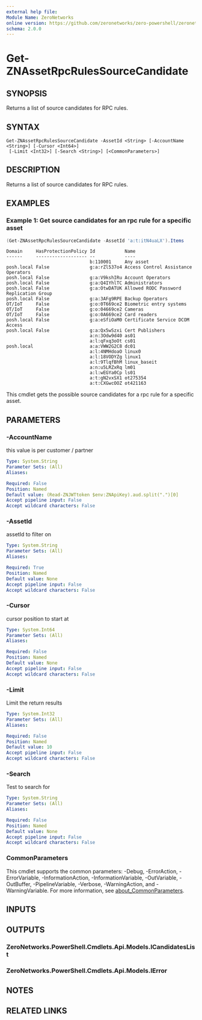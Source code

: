 ```yaml
---
external help file:
Module Name: ZeroNetworks
online version: https://github.com/zeronetworks/zero-powershell/zeronetworks/get-znassetrpcrulessourcecandidate
schema: 2.0.0
---
```


# Get-ZNAssetRpcRulesSourceCandidate

## SYNOPSIS
Returns a list of source candidates for RPC rules.

## SYNTAX

```
Get-ZNAssetRpcRulesSourceCandidate -AssetId <String> [-AccountName <String>] [-Cursor <Int64>]
 [-Limit <Int32>] [-Search <String>] [<CommonParameters>]
```

## DESCRIPTION
Returns a list of source candidates for RPC rules.

## EXAMPLES

### Example 1: Get source candidates for an rpc rule for a specific asset
```powershell
(Get-ZNAssetRpcRulesSourceCandidate -AssetId 'a:t:itN4uaLX').Items
```

```output
Domain     HasProtectionPolicy Id           Name
------     ------------------- --           ----
                               b:110001     Any asset
posh.local False               g:a:rZl537o4 Access Control Assistance Operators
posh.local False               g:a:V9kshIRu Account Operators
posh.local False               g:a:Q4IYhlTC Administrators
posh.local False               g:a:OtwDATUK Allowed RODC Password Replication Group
posh.local False               g:a:3AFg9RPE Backup Operators
OT/IoT     False               g:o:0T669ce2 Biometric entry systems
OT/IoT     False               g:o:04669ce2 Cameras
OT/IoT     False               g:o:0A669ce2 Card readers
posh.local False               g:a:eSfiOaM0 Certificate Service DCOM Access
posh.local False               g:a:Qx5wSzxi Cert Publishers
                               a:n:3Odw9d40 as01
                               a:l:qFxq3oOt cs01
posh.local                     a:a:VWW2G2C8 dc01
                               a:l:4NMHdoaO linux0
                               a:l:18VODYZg linux1
                               a:l:9TlqfBhM linux_baseit
                               a:n:u5LRZxRq lm01
                               a:l:wEGYa0Cp ls01
                               a:t:gN2vxSX1 ot275354
                               a:t:CXGwcOOZ ot421163
```

This cmdlet gets the possible source candidates for a rpc rule for a specific asset.

## PARAMETERS

### -AccountName
this value is per customer / partner

```yaml
Type: System.String
Parameter Sets: (All)
Aliases:

Required: False
Position: Named
Default value: (Read-ZNJWTtoken $env:ZNApiKey).aud.split(".")[0]
Accept pipeline input: False
Accept wildcard characters: False
```

### -AssetId
assetId to filter on

```yaml
Type: System.String
Parameter Sets: (All)
Aliases:

Required: True
Position: Named
Default value: None
Accept pipeline input: False
Accept wildcard characters: False
```

### -Cursor
cursor position to start at

```yaml
Type: System.Int64
Parameter Sets: (All)
Aliases:

Required: False
Position: Named
Default value: None
Accept pipeline input: False
Accept wildcard characters: False
```

### -Limit
Limit the return results

```yaml
Type: System.Int32
Parameter Sets: (All)
Aliases:

Required: False
Position: Named
Default value: 10
Accept pipeline input: False
Accept wildcard characters: False
```

### -Search
Test to search for

```yaml
Type: System.String
Parameter Sets: (All)
Aliases:

Required: False
Position: Named
Default value: None
Accept pipeline input: False
Accept wildcard characters: False
```

### CommonParameters
This cmdlet supports the common parameters: -Debug, -ErrorAction, -ErrorVariable, -InformationAction, -InformationVariable, -OutVariable, -OutBuffer, -PipelineVariable, -Verbose, -WarningAction, and -WarningVariable. For more information, see [about_CommonParameters](http://go.microsoft.com/fwlink/?LinkID=113216).

## INPUTS

## OUTPUTS

### ZeroNetworks.PowerShell.Cmdlets.Api.Models.ICandidatesList

### ZeroNetworks.PowerShell.Cmdlets.Api.Models.IError

## NOTES

## RELATED LINKS

